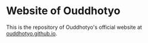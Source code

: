 # Website of Ouddhotyo
This is the repository of Ouddhotyo's official website at [ouddhotyo.github.io](https://ouddhotyo.github.io/).
